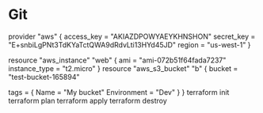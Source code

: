 # Git
provider "aws" {
access_key = "AKIAZDPOWYAEYKHNSHON"
secret_key = "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"
region = "us-west-1"
}

resource "aws_instance" "web" {
ami = "ami-072b51f64fada7237"
instance_type = "t2.micro"
}
resource "aws_s3_bucket" "b" {
  bucket = "test-bucket-165894"

  tags = {
    Name        = "My bucket"
    Environment = "Dev"
  }
}
terraform init
terraform plan
terraform apply
terraform destroy
